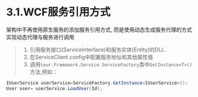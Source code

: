 # 3.1.WCF服务引用方式
架构中不再使用原生服务的添加服务引用方式, 而是使用动态生成服务代理的方式实现动态代理与服务进行调用
>1. 引用服务接口(ServiceInterface)和服务实体(Entity)的DLL.
>2. 在ServiceClient.config中配置服务地址和其他属性值
>3. 调用```tour.Framework.Service.ServiceFactory```类中```GetInstance<T>()```方法,例如：

```C#
IUserService userService=ServiceFactory.GetInstance<IUserService>();
User user= userService.LoadUser(Id);
```